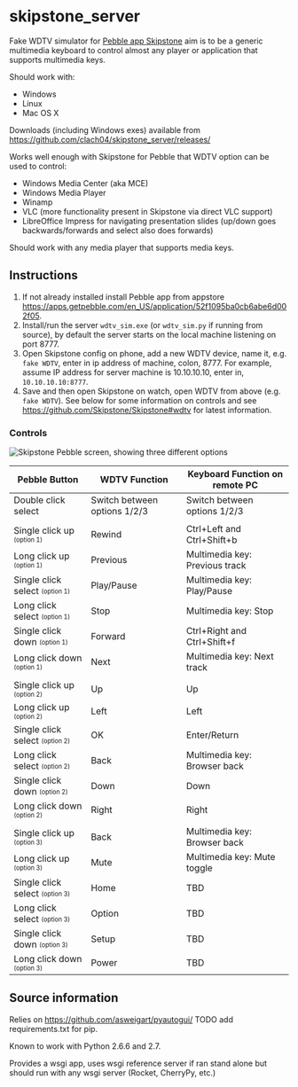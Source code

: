 # skipstone_server

Fake WDTV simulator for [Pebble app Skipstone](https://github.com/Skipstone/Skipstone)
aim is to be a generic multimedia keyboard to control almost any
player or application that supports multimedia keys.

Should work with:

   * Windows
   * Linux
   * Mac OS X

Downloads (including Windows exes) available from https://github.com/clach04/skipstone_server/releases/

Works well enough with Skipstone for Pebble that WDTV option can be used to control:

   * Windows Media Center (aka MCE)
   * Windows Media Player
   * Winamp
   * VLC (more functionality present in Skipstone via direct VLC support)
   * LibreOffice Impress for navigating presentation slides (up/down goes backwards/forwards and select also does forwards)

Should work with any media player that supports media keys.

## Instructions

  1. If not already installed install Pebble app from appstore https://apps.getpebble.com/en_US/application/52f1095ba0cb6abe6d002f05.
  2. Install/run the server `wdtv_sim.exe` (or `wdtv_sim.py` if running from source), by default the server starts on the local machine listening on port 8777.
  2. Open Skipstone config on phone, add a new WDTV device, name it, e.g. `fake WDTV`, enter in ip address of machine, colon, 8777. For example, assume IP address for server machine is 10.10.10.10, enter in, `10.10.10.10:8777`.
  3. Save and then open Skipstone on watch, open WDTV from above (e.g. `fake WDTV`). See below for some information on controls and see https://github.com/Skipstone/Skipstone#wdtv for latest information.

### Controls


<img src="https://raw.githubusercontent.com/Skipstone/Skipstone/master/resources/images/wdtv.png" alt="Skipstone Pebble screen, showing three different options"> 

| Pebble Button                                        | WDTV Function                  | Keyboard Function on remote PC |
| ---------------------------------------------------- | ------------------------------ | ------------------------------ |
| Double click select                                  | Switch between options 1/2/3   | Switch between options 1/2/3   |
|                                                      |                                |                                |
| Single click up <sub><sup>(option 1)</sup></sub>     | Rewind                         | Ctrl+Left and Ctrl+Shift+b     |
| Long click up <sub><sup>(option 1)</sup></sub>       | Previous                       | Multimedia key: Previous track |
| Single click select <sub><sup>(option 1)</sup></sub> | Play/Pause                     | Multimedia key: Play/Pause     |
| Long click select <sub><sup>(option 1)</sup></sub>   | Stop                           | Multimedia key: Stop           |
| Single click down <sub><sup>(option 1)</sup></sub>   | Forward                        | Ctrl+Right and Ctrl+Shift+f    |
| Long click down <sub><sup>(option 1)</sup></sub>     | Next                           | Multimedia key: Next track     |
|                                                      |                                |                                |
| Single click up <sub><sup>(option 2)</sup></sub>     | Up                             | Up                             |
| Long click up <sub><sup>(option 2)</sup></sub>       | Left                           | Left                           |
| Single click select <sub><sup>(option 2)</sup></sub> | OK                             | Enter/Return                   |
| Long click select <sub><sup>(option 2)</sup></sub>   | Back                           | Multimedia key: Browser back   |
| Single click down <sub><sup>(option 2)</sup></sub>   | Down                           | Down                           |
| Long click down <sub><sup>(option 2)</sup></sub>     | Right                          | Right                          |
|                                                      |                                |                                |
| Single click up <sub><sup>(option 3)</sup></sub>     | Back                           | Multimedia key: Browser back   |
| Long click up <sub><sup>(option 3)</sup></sub>       | Mute                           | Multimedia key: Mute toggle    |
| Single click select <sub><sup>(option 3)</sup></sub> | Home                           | TBD                            |
| Long click select <sub><sup>(option 3)</sup></sub>   | Option                         | TBD                            |
| Single click down <sub><sup>(option 3)</sup></sub>   | Setup                          | TBD                            |
| Long click down <sub><sup>(option 3)</sup></sub>     | Power                          | TBD                            |

## Source information

Relies on https://github.com/asweigart/pyautogui/ TODO add requirements.txt for pip.

Known to work with Python 2.6.6 and 2.7.

Provides a wsgi app, uses wsgi reference server if ran stand alone but should run with any wsgi server (Rocket, CherryPy, etc.)

